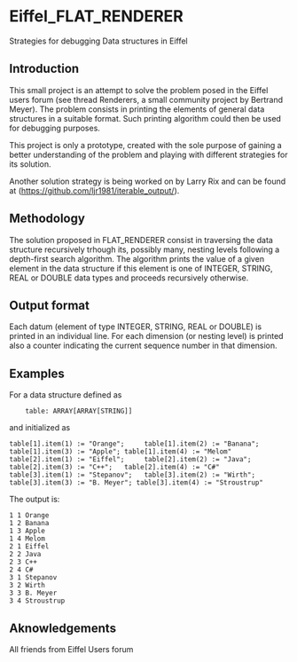 # Eiffel_FLAT_RENDERER
Strategies for debugging  Data structures in Eiffel 

## Introduction

This small project is an attempt to solve the problem
posed in the Eiffel users forum (see thread Renderers, a small community project
by Bertrand Meyer).
The problem consists in printing the elements of general data structures in a suitable
format. Such printing algorithm could then be used for debugging purposes.

This project is only a prototype, created with the sole purpose of
gaining a better understanding of the problem and playing with different strategies for
its solution.

Another solution strategy is being worked on by Larry Rix and can be found
at (https://github.com/ljr1981/iterable_output/).

## Methodology

The solution proposed in FLAT_RENDERER consist in traversing
the data structure recursively trhough its, possibly many, nesting
levels following a depth-first search algorithm. The algorithm
prints the value of a given element in the data structure if
this element is one of INTEGER, STRING, REAL or DOUBLE data types and
proceeds recursively otherwise.

## Output format

Each datum (element of type INTEGER, STRING, REAL or DOUBLE) is printed
in an individual line. For each dimension (or nesting level) is
printed also a counter indicating the current sequence number in that dimension.

## Examples

For a data structure defined as<br>
```
    table: ARRAY[ARRAY[STRING]]
```
and initialized as<br>
```
table[1].item(1) := "Orange";     table[1].item(2) := "Banana"; table[1].item(3) := "Apple"; table[1].item(4) := "Melom"
table[2].item(1) := "Eiffel";     table[2].item(2) := "Java";   table[2].item(3) := "C++";   table[2].item(4) := "C#"
table[3].item(1) := "Stepanov";   table[3].item(2) := "Wirth";  table[3].item(3) := "B. Meyer"; table[3].item(4) := "Stroustrup"
```
  
The output is:<br>

```
1 1 Orange
1 2 Banana
1 3 Apple
1 4 Melom
2 1 Eiffel
2 2 Java
2 3 C++
2 4 C#
3 1 Stepanov
3 2 Wirth
3 3 B. Meyer
3 4 Stroustrup
```

## Aknowledgements
 All friends from Eiffel Users forum
 
